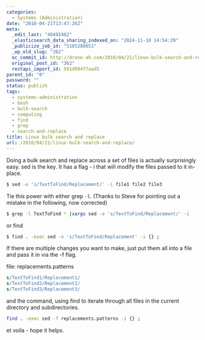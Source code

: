 ```yaml
---
categories:
  - Systems (Administration)
date: "2010-04-21T13:47:26Z"
meta:
  _edit_last: "48492462"
  _elasticsearch_data_sharing_indexed_on: "2024-11-18 14:54:39"
  _publicize_job_id: "5185288651"
  _wp_old_slug: "362"
  oc_commit_id: http://drone-ah.com/2010/04/21/linux-bulk-search-and-replace/1271857655
  original_post_id: "362"
  restapi_import_id: 591d994f7aad5
parent_id: "0"
password: ""
status: publish
tags:
  - systems-administration
  - bash
  - bulk-search
  - computing
  - find
  - grep
  - search-and-replace
title: Linux bulk search and replace
url: /2010/04/21/linux-bulk-search-and-replace/
---
```


Doing a bulk search and replace across a set of files is actually surprisingly
easy. sed is the key. It has a flag - i that will modify the files passed to it
in-place.

```bash
$ sed -e 's/TextToFind/Replacement/' -i file1 file2 file3
```

Tie this power with either grep `-l`. (Thanks to Steve for pointing out a
mistake in the following, now corrected)

```bash
$ grep -l TextToFind * |xargs sed -e 's/TextToFind/Replacement/' -i
```

or find

```bash
$ find . -exec sed -e 's/TextToFind/Replacement' -i {} ;
```

If there are multiple changes you want to make, just put them all into a file
and pass it in via the -f flag.

file: replacements.patterns

```sed
s/TextToFind1/Replacement1/
s/TextToFind2/Replacement2/
s/TextToFind3/Replacement3/
```

and the command, using find to iterate through all files in the current
directory and subdirectories.

```bash
find . -exec sed -f replacements.patterns -i {} ;
```

et voila - hope it helps.
